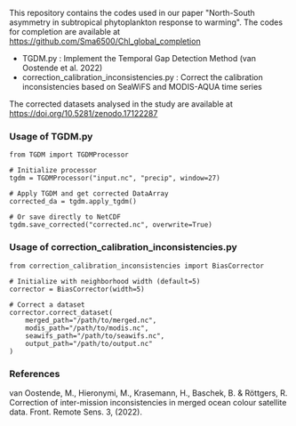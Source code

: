 This repository contains the codes used in our paper "North-South asymmetry in subtropical phytoplankton response to warming". The codes for completion are available at https://github.com/Sma6500/Chl_global_completion

- TGDM.py : Implement the Temporal Gap Detection Method (van Oostende et al. 2022)
- correction_calibration_inconsistencies.py : Correct the calibration inconsistencies based on SeaWiFS and MODIS-AQUA time series

The corrected datasets analysed in the study are available at https://doi.org/10.5281/zenodo.17122287

### Usage of TGDM.py
```
from TGDM import TGDMProcessor

# Initialize processor
tgdm = TGDMProcessor("input.nc", "precip", window=27)

# Apply TGDM and get corrected DataArray
corrected_da = tgdm.apply_tgdm()

# Or save directly to NetCDF
tgdm.save_corrected("corrected.nc", overwrite=True)
```


### Usage of correction_calibration_inconsistencies.py
```
from correction_calibration_inconsistencies import BiasCorrector

# Initialize with neighborhood width (default=5)
corrector = BiasCorrector(width=5)

# Correct a dataset
corrector.correct_dataset(
    merged_path="/path/to/merged.nc",
    modis_path="/path/to/modis.nc",
    seawifs_path="/path/to/seawifs.nc",
    output_path="/path/to/output.nc"
)
```




### References
van Oostende, M., Hieronymi, M., Krasemann, H., Baschek, B. & Röttgers, R. Correction of inter-mission inconsistencies in merged ocean colour satellite data. Front. Remote Sens. 3, (2022). 


